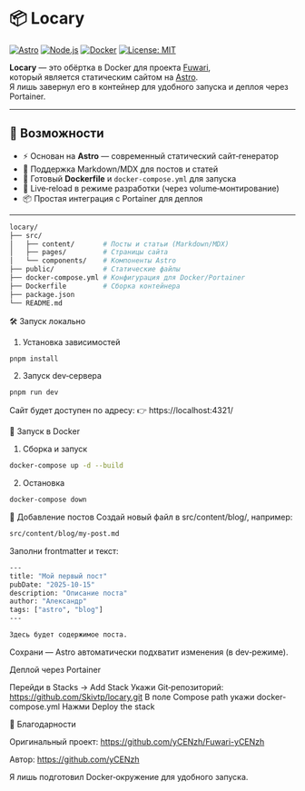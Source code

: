 
# 📦 Locary

[![Astro](https://img.shields.io/badge/Astro-Static%20Site%20Generator-BC52EE?logo=astro&logoColor=white)](https://astro.build)
[![Node.js](https://img.shields.io/badge/Node.js-22-green?logo=node.js&logoColor=white)](https://nodejs.org)
[![Docker](https://img.shields.io/badge/Docker-Ready-blue?logo=docker&logoColor=white)](https://www.docker.com/)
[![License: MIT](https://img.shields.io/badge/License-MIT-yellow.svg)](LICENSE)

**Locary** — это обёртка в Docker для проекта [Fuwari](https://github.com/yCENzh/Fuwari-yCENzh),  
который является статическим сайтом на [Astro](https://astro.build).  
Я лишь завернул его в контейнер для удобного запуска и деплоя через Portainer.

---

## 🚀 Возможности

- ⚡️ Основан на **Astro** — современный статический сайт‑генератор  
- 📝 Поддержка Markdown/MDX для постов и статей  
- 🐳 Готовый **Dockerfile** и `docker-compose.yml` для запуска  
- 🔄 Live‑reload в режиме разработки (через volume‑монтирование)  
- 📦 Простая интеграция с Portainer для деплоя  

---

```bash
locary/
├── src/
│   ├── content/       # Посты и статьи (Markdown/MDX)
│   ├── pages/         # Страницы сайта
│   └── components/    # Компоненты Astro
├── public/            # Статические файлы
├── docker-compose.yml # Конфигурация для Docker/Portainer
├── Dockerfile         # Сборка контейнера
├── package.json
└── README.md

```
🛠 Запуск локально

1. Установка зависимостей
```bash
pnpm install
```
2. Запуск dev‑сервера
```bash
pnpm run dev
```
Сайт будет доступен по адресу: 👉 https://localhost:4321/

🐳 Запуск в Docker
1. Сборка и запуск
```bash
docker-compose up -d --build
```
2. Остановка
```bash
docker-compose down
```
📖 Добавление постов
Создай новый файл в src/content/blog/, например:
```bash
src/content/blog/my-post.md
```
Заполни frontmatter и текст:
```bash
---
title: "Мой первый пост"
pubDate: "2025-10-15"
description: "Описание поста"
author: "Александр"
tags: ["astro", "blog"]
---

Здесь будет содержимое поста.
```
Сохрани — Astro автоматически подхватит изменения (в dev‑режиме).

 Деплой через Portainer

Перейди в Stacks → Add Stack
Укажи Git‑репозиторий: https://github.com/Skivtp/locary.git
В поле Compose path укажи docker-compose.yml
Нажми Deploy the stack

🙏 Благодарности

Оригинальный проект: https://github.com/yCENzh/Fuwari-yCENzh

Автор: https://github.com/yCENzh

Я лишь подготовил Docker‑окружение для удобного запуска.

